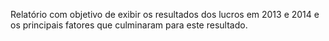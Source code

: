 Relatório com objetivo de exibir os resultados dos lucros em 2013 e 2014 e os principais fatores que culminaram para este resultado.
